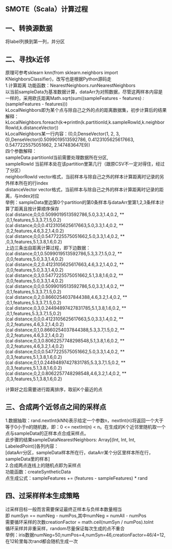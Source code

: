 ## SMOTE（Scala）计算过程

## 一、转换源数据
将label列换到第一列，并分区

## 二、寻找k近邻
原理可参考sklearn knn(from sklearn.neighbors import KNeighborsClassifier)，改写也是根据Python源码走  
1.计算距离
功能函数：NearestNeighbors.runNearestNeighbors  
以当前sampleData为基准数据计算，dataArr为对照数据，尽管这两样本内容是一样的，采用欧氏距离Math.sqrt(sum((sampleFeatures - features) *:* (sampleFeatures - features)))  
kLocalNeighbors即为某个点与除自己之外的点的距离数据集，初步计算后的结果解释：  
kLocalNeighbors.foreach(k=>println(k.partitionId,k.sampleRowId,k.neighborRowId,k.distanceVector))  
kLocalNeighbors某一行内容：(0,0,DenseVector(1, 2, 3, 0),DenseVector(0.5099019513592786, 0.4123105625617663, 0.5477225575051662, 2.147483647E9))  
四个参数解释：  
sampleData partitionId当前需要处理数据所在分区,  
sampleRowId 当前样本处在该partition里第几行（跟原CSV不一定对得住，经过了分区）  
neighborRowId vector格式，当前样本与除自己之外的样本计算距离时记录的另外样本所在的行index  
distanceVector vector格式，当前样本与除自己之外的样本计算距离时记录的距离，与index对应  
举例：sampleData里边第0个partition的第0条样本与dataArr里第1,2,3条样本计算了距离且按计算顺序保存  
	(cal distance,0,0,0.5099019513592786,5.0,3.3,1.4,0.2, ** ,0,1,features,5.3,3.7,1.5,0.2)  
	(cal distance,0,0,0.4123105625617663,5.0,3.3,1.4,0.2, ** ,0,2,features,4.6,3.2,1.4,0.2)  
	(cal distance,0,0,0.5477225575051662,5.0,3.3,1.4,0.2, ** ,0,3,features,5.1,3.8,1.6,0.2)  
上边三条出自距离计算过程，即下边数据：  
(cal distance,0,1,0.5099019513592786,5.3,3.7,1.5,0.2, ** ,0,0,features,5.0,3.3,1.4,0.2)  
(cal distance,0,2,0.4123105625617663,4.6,3.2,1.4,0.2, ** ,0,0,features,5.0,3.3,1.4,0.2)  
(cal distance,0,3,0.5477225575051662,5.1,3.8,1.6,0.2, ** ,0,0,features,5.0,3.3,1.4,0.2)  
(cal distance,0,0,0.5099019513592786,5.0,3.3,1.4,0.2, ** ,0,1,features,5.3,3.7,1.5,0.2)  
(cal distance,0,2,0.8660254037844388,4.6,3.2,1.4,0.2, ** ,0,1,features,5.3,3.7,1.5,0.2)  
(cal distance,0,3,0.24494897427831785,5.1,3.8,1.6,0.2, ** ,0,1,features,5.3,3.7,1.5,0.2)  
(cal distance,0,0,0.4123105625617663,5.0,3.3,1.4,0.2, ** ,0,2,features,4.6,3.2,1.4,0.2)  
(cal distance,0,1,0.8660254037844388,5.3,3.7,1.5,0.2, ** ,0,2,features,4.6,3.2,1.4,0.2)  
(cal distance,0,3,0.8062257748298548,5.1,3.8,1.6,0.2, ** ,0,2,features,4.6,3.2,1.4,0.2)  
(cal distance,0,0,0.5477225575051662,5.0,3.3,1.4,0.2, ** ,0,3,features,5.1,3.8,1.6,0.2)  
(cal distance,0,1,0.24494897427831785,5.3,3.7,1.5,0.2, ** ,0,3,features,5.1,3.8,1.6,0.2)  
(cal distance,0,2,0.8062257748298548,4.6,3.2,1.4,0.2, ** ,0,3,features,5.1,3.8,1.6,0.2)  

计算好之后需要进行距离排序，取前K个最近的点  

## 三、合成两个近邻点之间的采样点  
1.数据抽取：rand.nextInt(kNN)表示给定一个参数n，nextInt(n)将返回一个大于等于0小于n的随机数，即：0 <= nextInt(n) < n。在生成的K个近邻里随机取一个点与sampleData的正样本点合成采样点。  
此步骤的结果sampleDataNearestNeighbors: Array[(Int, Int, Int, LabeledPoint)]各列内容：  
[dataArr分区，sampleData样本所在行，dataArr某个分区里样本所在行，sampleData里的样本]  
2.合成两点连线上的随机点即为采样点  
功能函数：createSyntheticData  
点生成公式：sampleFeatures += (features - sampleFeatures) * rand  

## 四、过采样样本生成策略  
过采样目标一般而言需要保证最终正样本与负样本数量相当  
即 numSyn == numNeg - numPos,其中numNeg = numAll - numPos  
需要循环采样的次数creationFactor = math.ceil(numSyn / numPos).toInt  
循环采样并非重采样，random尽量保证每次生成的点不重合  
举例：iris数据numNeg=50,numPos=4,numSyn=46,creationFactor=46/4=12,在12轮里每次rand都会随机生成一次  



